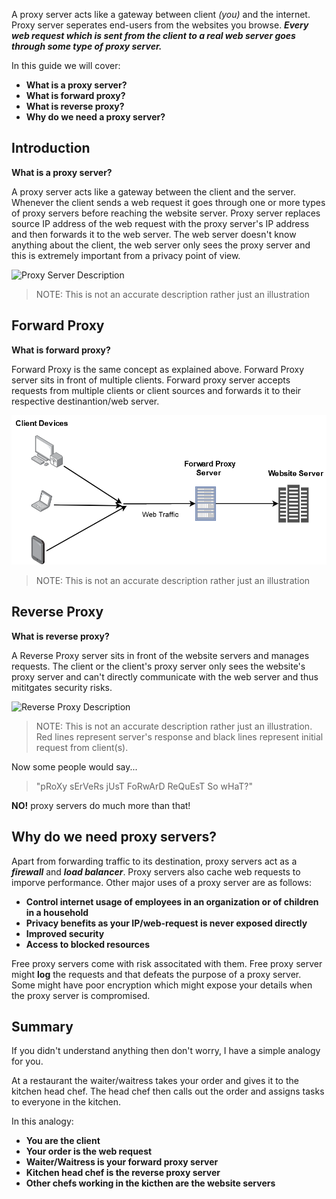 
A proxy server acts like a gateway between client *(you)* and the internet. Proxy server seperates end-users from the websites you browse. ***Every web request which is sent from the client to a real web server goes through some type of proxy server.***    

In this guide we will cover:

* **What is a proxy server?**
* **What is forward proxy?**
* **What is reverse proxy?**
* **Why do we need a proxy server?**


## Introduction


**What is a proxy server?**  

A proxy server acts like a gateway between the client and the server. Whenever the client sends a web request it goes through one or more types of proxy servers before reaching the website server. Proxy server replaces source IP address of the web request with the proxy server's IP address and then forwards it to the web server. The web server doesn't know anything about the client, the web server only sees the proxy server and this is extremely important from a privacy point of      view.    

![Proxy Server Description](https://imgur.com/a/iDDqylb)    
> NOTE: This is not an accurate description rather just an illustration

## Forward Proxy    
    
**What is forward proxy?**    

Forward Proxy is the same concept as explained above. Forward Proxy server sits in front of multiple clients. Forward proxy server accepts requests from multiple clients or client sources and forwards it to their respective destinantion/web server.    

![Forward Proxy Description](https://github.com/ebrahimbharmal007/my-images/blob/master/forward_proxy.png)    
> NOTE: This is not an accurate description rather just an illustration

## Reverse Proxy    

**What is reverse proxy?**    

A Reverse Proxy server sits in front of the website servers and manages requests. The client or the client's proxy server only sees the website's proxy server and can't directly communicate with the web server and thus mititgates security risks.    

![Reverse Proxy Description](https://drive.google.com/file/d/1UQJzt59BI40phbqOUAHkrUm0TRODx8YZ/view?usp=sharing)    
> NOTE: This is not an accurate description rather just an illustration. Red lines represent server's response and black lines represent initial request from client(s).    

Now some people would say...    

> "pRoXy sErVeRs jUsT FoRwArD ReQuEsT So wHaT?"    

**NO!** proxy servers do much more than that!    

## Why do we need proxy servers?    

Apart from forwarding traffic to its destination, proxy servers act as a  ***firewall*** and ***load balancer***. Proxy servers also cache web requests to imporve performance. Other major uses of a proxy server are as follows:    

* **Control internet usage of employees in an organization or of children in a household**
* **Privacy benefits as your IP/web-request is never exposed directly**
* **Improved security**
* **Access to blocked resources**

Free proxy servers come with risk associtated with them. Free proxy server might **log** the requests and that defeats the purpose of a proxy server. Some might have poor encryption which might expose your details when the proxy server is compromised.    

## Summary   

If you didn't understand anything then don't worry, I have a simple analogy for you.    

At a restaurant the waiter/waitress takes your order and gives it to the kitchen head chef. The head chef then calls out the order and assigns tasks to everyone in the kitchen.    

In this analogy: 

* **You are the client**
* **Your order is the web request**
* **Waiter/Waitress is your forward proxy server**
* **Kitchen head chef is the reverse proxy server**
* **Other chefs working in the kicthen are the website servers**
